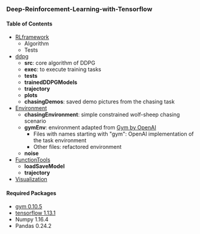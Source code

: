 ### Deep-Reinforcement-Learning-with-Tensorflow

#### Table of Contents

* [RLframework](https://github.com/lucyzhao1999/Deep-Reinforcement-Learning-with-Tensorflow/tree/master/RLframework)
    * Algorithm
    * Tests
* [ddpg](https://github.com/lucyzhao1999/Deep-Reinforcement-Learning-with-Tensorflow/tree/master/ddpg)
    * **src**: core algorithm of DDPG
    * **exec**: to execute training tasks
    * **tests**
    * **trainedDDPGModels**
    * **trajectory**
    * **plots**
    * **chasingDemos**: saved demo pictures from the chasing task 
* [Environment](https://github.com/lucyzhao1999/Deep-Reinforcement-Learning-with-Tensorflow/tree/master/environment)
    * **chasingEnvironment**: simple constrained wolf-sheep chasing scenario
    * **gymEnv**: environment adapted from [Gym by OpenAI](https://gym.openai.com)
        * Files with names starting with "gym": OpenAI implementation of the task environment
        * Other files: refactored environment
    * **noise**
* [FunctionTools](https://github.com/lucyzhao1999/Deep-Reinforcement-Learning-with-Tensorflow/tree/master/functionTools)
    * **loadSaveModel**
    * **trajectory**
* [Visualization](https://github.com/lucyzhao1999/Deep-Reinforcement-Learning-with-Tensorflow/tree/master/visualize)

#### Required Packages

* [gym 0.10.5](http://gym.openai.com/docs/)
* [tensorflow 1.13.1](https://www.tensorflow.org/install/pip)
* Numpy 1.16.4
* Pandas 0.24.2
